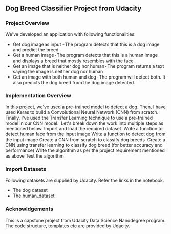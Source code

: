 ## Dog Breed Classifier Project from Udacity

### Project Overview

We've developed an application with following functionalities:
* Get dog image as input - The program detects that this is a dog image and predict the breed
* Get a human image - The program detects that this is a human image and displays a breed that mostly resembles with the face
* Get an image that is neither dog nor human - The program returns a text saying the image is neither dog nor human
* Get an image with both human and dog - The program will detect both. It also predicts the dog breed from the dog image detected.

### Implementation Overview

In this project, we've used a pre-trained model to detect a dog. Then, I have used Keras to build a Convolutional Neural Network (CNN) from scratch. Finally, I've used the Transfer Learning technique to use a pre-trained model in our CNN model. 
Let's break down the work into multiple steps as mentioned below.
Import and load the required dataset
 Write a function  to detect human face from the input image
 Write a function to detect dog from the input image
 Create a CNN from scratch to classify dog breeds 
 Create a CNN using transfer learning to classify dog breed (for better accuracy and performance)
 Write the algorithm as per the project requirement mentioned as above
 Test the algorithm
 
### Import Datasets

Following datasets are supplied by Udacity. Refer the links in the notebook.

* The dog dataset
* The human_dataset

### Acknowldgements
This is a capstone project from Udacity Data Science Nanodegree program. The code structure, templates etc are provided by Udacity. 
